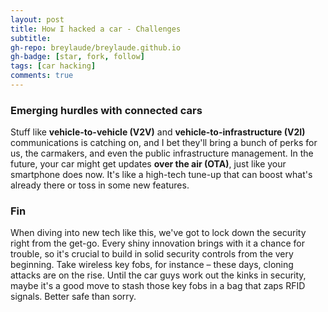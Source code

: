 ```yaml
---
layout: post
title: How I hacked a car - Challenges
subtitle: 
gh-repo: breylaude/breylaude.github.io
gh-badge: [star, fork, follow]
tags: [car hacking]
comments: true
---
```


###  Emerging hurdles with connected cars

Stuff like **vehicle-to-vehicle (V2V)** and **vehicle-to-infrastructure (V2I)** communications is catching on, and I bet they'll bring a bunch of perks for us, the carmakers, and even the public infrastructure management. In the future, your car might get updates **over the air (OTA)**, just like your smartphone does now. It's like a high-tech tune-up that can boost what's already there or toss in some new features.

### Fin 

When diving into new tech like this, we've got to lock down the security right from the get-go. Every shiny innovation brings with it a chance for trouble, so it's crucial to build in solid security controls from the very beginning. Take wireless key fobs, for instance – these days, cloning attacks are on the rise. Until the car guys work out the kinks in security, maybe it's a good move to stash those key fobs in a bag that zaps RFID signals. Better safe than sorry.

